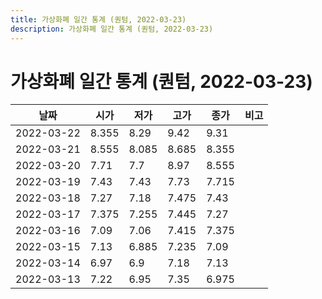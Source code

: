 ```yaml
---
title: 가상화폐 일간 통계 (퀀텀, 2022-03-23)
description: 가상화폐 일간 통계 (퀀텀, 2022-03-23)
---
```


가상화폐 일간 통계 (퀀텀, 2022-03-23)
===

|날짜|시가|저가|고가|종가|비고|
|--|--|--|--|--|--|
|2022-03-22|8.355|8.29|9.42|9.31|    |
|2022-03-21|8.555|8.085|8.685|8.355|    |
|2022-03-20|7.71|7.7|8.97|8.555|    |
|2022-03-19|7.43|7.43|7.73|7.715|    |
|2022-03-18|7.27|7.18|7.475|7.43|    |
|2022-03-17|7.375|7.255|7.445|7.27|    |
|2022-03-16|7.09|7.06|7.415|7.375|    |
|2022-03-15|7.13|6.885|7.235|7.09|    |
|2022-03-14|6.97|6.9|7.18|7.13|    |
|2022-03-13|7.22|6.95|7.35|6.975|    |
